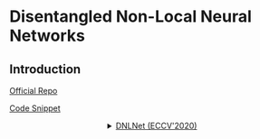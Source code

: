 # Disentangled Non-Local Neural Networks

## Introduction

<!-- [ALGORITHM] -->

<a href="https://github.com/yinmh17/DNL-Semantic-Segmentation">Official Repo</a>

<a href="https://github.com/open-mmlab/mmsegmentation/blob/v0.17.0/mmseg/models/decode_heads/dnl_head.py#L88">Code Snippet</a>

<details>
<summary align="middle"><a href="https://arxiv.org/abs/2006.06668">DNLNet (ECCV'2020)</a></summary>

This example is to reproduce ["Disentangled Non-Local Neural Networks"](https://arxiv.org/abs/2006.06668) for semantic segmentation. It is still in progress.

## Citation

```latex
@misc{yin2020disentangled,
    title={Disentangled Non-Local Neural Networks},
    author={Minghao Yin and Zhuliang Yao and Yue Cao and Xiu Li and Zheng Zhang and Stephen Lin and Han Hu},
    year={2020},
    booktitle={ECCV}
}
```

## Results and models (in progress)

### Cityscapes

| Method | Backbone | Crop Size | Lr schd | Mem (GB) | Inf time (fps) |  mIoU | mIoU(ms+flip) | config                                                                                                                   | download                                                                                                                                                                                                                                                                                                                                         |
| ------ | -------- | --------- | ------: | -------: | -------------- | ----: | ------------- | ------------------------------------------------------------------------------------------------------------------------ | ------------------------------------------------------------------------------------------------------------------------------------------------------------------------------------------------------------------------------------------------------------------------------------------------------------------------------------------------ |
| dnl    | R-50-D8  | 512x1024  |   40000 |      7.3 | 2.56           | 78.61 | -             | [config](https://github.com/open-mmlab/mmsegmentation/blob/master/configs/dnlnet/dnl_r50-d8_512x1024_40k_cityscapes.py)  | [model](https://download.openmmlab.com/mmsegmentation/v0.5/dnlnet/dnl_r50-d8_512x1024_40k_cityscapes/dnl_r50-d8_512x1024_40k_cityscapes_20200904_233629-53d4ea93.pth) &#124; [log](https://download.openmmlab.com/mmsegmentation/v0.5/dnlnet/dnl_r50-d8_512x1024_40k_cityscapes/dnl_r50-d8_512x1024_40k_cityscapes-20200904_233629.log.json)     |
| dnl    | R-101-D8 | 512x1024  |   40000 |     10.9 | 1.96           | 78.31 | -             | [config](https://github.com/open-mmlab/mmsegmentation/blob/master/configs/dnlnet/dnl_r101-d8_512x1024_40k_cityscapes.py) | [model](https://download.openmmlab.com/mmsegmentation/v0.5/dnlnet/dnl_r101-d8_512x1024_40k_cityscapes/dnl_r101-d8_512x1024_40k_cityscapes_20200904_233629-9928ffef.pth) &#124; [log](https://download.openmmlab.com/mmsegmentation/v0.5/dnlnet/dnl_r101-d8_512x1024_40k_cityscapes/dnl_r101-d8_512x1024_40k_cityscapes-20200904_233629.log.json) |
| dnl    | R-50-D8  | 769x769   |   40000 |      9.2 | 1.50           | 78.44 | 80.27         | [config](https://github.com/open-mmlab/mmsegmentation/blob/master/configs/dnlnet/dnl_r50-d8_769x769_40k_cityscapes.py)   | [model](https://download.openmmlab.com/mmsegmentation/v0.5/dnlnet/dnl_r50-d8_769x769_40k_cityscapes/dnl_r50-d8_769x769_40k_cityscapes_20200820_232206-0f283785.pth) &#124; [log](https://download.openmmlab.com/mmsegmentation/v0.5/dnlnet/dnl_r50-d8_769x769_40k_cityscapes/dnl_r50-d8_769x769_40k_cityscapes-20200820_232206.log.json)         |
| dnl    | R-101-D8 | 769x769   |   40000 |     12.6 | 1.02           | 76.39 | 77.77         | [config](https://github.com/open-mmlab/mmsegmentation/blob/master/configs/dnlnet/dnl_r101-d8_769x769_40k_cityscapes.py)  | [model](https://download.openmmlab.com/mmsegmentation/v0.5/dnlnet/dnl_r101-d8_769x769_40k_cityscapes/dnl_r101-d8_769x769_40k_cityscapes_20200820_171256-76c596df.pth) &#124; [log](https://download.openmmlab.com/mmsegmentation/v0.5/dnlnet/dnl_r101-d8_769x769_40k_cityscapes/dnl_r101-d8_769x769_40k_cityscapes-20200820_171256.log.json)     |
| dnl    | R-50-D8  | 512x1024  |   80000 |        - | -              | 79.33 | -             | [config](https://github.com/open-mmlab/mmsegmentation/blob/master/configs/dnlnet/dnl_r50-d8_512x1024_80k_cityscapes.py)  | [model](https://download.openmmlab.com/mmsegmentation/v0.5/dnlnet/dnl_r50-d8_512x1024_80k_cityscapes/dnl_r50-d8_512x1024_80k_cityscapes_20200904_233629-58b2f778.pth) &#124; [log](https://download.openmmlab.com/mmsegmentation/v0.5/dnlnet/dnl_r50-d8_512x1024_80k_cityscapes/dnl_r50-d8_512x1024_80k_cityscapes-20200904_233629.log.json)     |
| dnl    | R-101-D8 | 512x1024  |   80000 |        - | -              | 80.41 | -             | [config](https://github.com/open-mmlab/mmsegmentation/blob/master/configs/dnlnet/dnl_r101-d8_512x1024_80k_cityscapes.py) | [model](https://download.openmmlab.com/mmsegmentation/v0.5/dnlnet/dnl_r101-d8_512x1024_80k_cityscapes/dnl_r101-d8_512x1024_80k_cityscapes_20200904_233629-758e2dd4.pth) &#124; [log](https://download.openmmlab.com/mmsegmentation/v0.5/dnlnet/dnl_r101-d8_512x1024_80k_cityscapes/dnl_r101-d8_512x1024_80k_cityscapes-20200904_233629.log.json) |
| dnl    | R-50-D8  | 769x769   |   80000 |        - | -              | 79.36 | 80.70         | [config](https://github.com/open-mmlab/mmsegmentation/blob/master/configs/dnlnet/dnl_r50-d8_769x769_80k_cityscapes.py)   | [model](https://download.openmmlab.com/mmsegmentation/v0.5/dnlnet/dnl_r50-d8_769x769_80k_cityscapes/dnl_r50-d8_769x769_80k_cityscapes_20200820_011925-366bc4c7.pth) &#124; [log](https://download.openmmlab.com/mmsegmentation/v0.5/dnlnet/dnl_r50-d8_769x769_80k_cityscapes/dnl_r50-d8_769x769_80k_cityscapes-20200820_011925.log.json)         |
| dnl    | R-101-D8 | 769x769   |   80000 |        - | -              | 79.41 | 80.68         | [config](https://github.com/open-mmlab/mmsegmentation/blob/master/configs/dnlnet/dnl_r101-d8_769x769_80k_cityscapes.py)  | [model](https://download.openmmlab.com/mmsegmentation/v0.5/dnlnet/dnl_r101-d8_769x769_80k_cityscapes/dnl_r101-d8_769x769_80k_cityscapes_20200821_051111-95ff84ab.pth) &#124; [log](https://download.openmmlab.com/mmsegmentation/v0.5/dnlnet/dnl_r101-d8_769x769_80k_cityscapes/dnl_r101-d8_769x769_80k_cityscapes-20200821_051111.log.json)     |

### ADE20K

| Method | Backbone | Crop Size | Lr schd | Mem (GB) | Inf time (fps) |  mIoU | mIoU(ms+flip) | config                                                                                                               | download                                                                                                                                                                                                                                                                                                                         |
| ------ | -------- | --------- | ------: | -------: | -------------- | ----: | ------------- | -------------------------------------------------------------------------------------------------------------------- | -------------------------------------------------------------------------------------------------------------------------------------------------------------------------------------------------------------------------------------------------------------------------------------------------------------------------------- |
| DNL    | R-50-D8  | 512x512   |   80000 |      8.8 | 20.66          | 41.76 | 42.99         | [config](https://github.com/open-mmlab/mmsegmentation/blob/master/configs/dnlnet/dnl_r50-d8_512x512_80k_ade20k.py)   | [model](https://download.openmmlab.com/mmsegmentation/v0.5/dnlnet/dnl_r50-d8_512x512_80k_ade20k/dnl_r50-d8_512x512_80k_ade20k_20200826_183354-1cf6e0c1.pth) &#124; [log](https://download.openmmlab.com/mmsegmentation/v0.5/dnlnet/dnl_r50-d8_512x512_80k_ade20k/dnl_r50-d8_512x512_80k_ade20k-20200826_183354.log.json)         |
| DNL    | R-101-D8 | 512x512   |   80000 |     12.8 | 12.54          | 43.76 | 44.91         | [config](https://github.com/open-mmlab/mmsegmentation/blob/master/configs/dnlnet/dnl_r101-d8_512x512_80k_ade20k.py)  | [model](https://download.openmmlab.com/mmsegmentation/v0.5/dnlnet/dnl_r101-d8_512x512_80k_ade20k/dnl_r101-d8_512x512_80k_ade20k_20200826_183354-d820d6ea.pth) &#124; [log](https://download.openmmlab.com/mmsegmentation/v0.5/dnlnet/dnl_r101-d8_512x512_80k_ade20k/dnl_r101-d8_512x512_80k_ade20k-20200826_183354.log.json)     |
| DNL    | R-50-D8  | 512x512   |  160000 |        - | -              | 41.87 | 43.01         | [config](https://github.com/open-mmlab/mmsegmentation/blob/master/configs/dnlnet/dnl_r50-d8_512x512_160k_ade20k.py)  | [model](https://download.openmmlab.com/mmsegmentation/v0.5/dnlnet/dnl_r50-d8_512x512_160k_ade20k/dnl_r50-d8_512x512_160k_ade20k_20200826_183350-37837798.pth) &#124; [log](https://download.openmmlab.com/mmsegmentation/v0.5/dnlnet/dnl_r50-d8_512x512_160k_ade20k/dnl_r50-d8_512x512_160k_ade20k-20200826_183350.log.json)     |
| DNL    | R-101-D8 | 512x512   |  160000 |        - | -              | 44.25 | 45.78         | [config](https://github.com/open-mmlab/mmsegmentation/blob/master/configs/dnlnet/dnl_r101-d8_512x512_160k_ade20k.py) | [model](https://download.openmmlab.com/mmsegmentation/v0.5/dnlnet/dnl_r101-d8_512x512_160k_ade20k/dnl_r101-d8_512x512_160k_ade20k_20200826_183350-ed522c61.pth) &#124; [log](https://download.openmmlab.com/mmsegmentation/v0.5/dnlnet/dnl_r101-d8_512x512_160k_ade20k/dnl_r101-d8_512x512_160k_ade20k-20200826_183350.log.json) |
